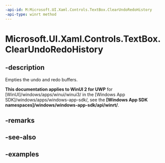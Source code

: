 ```yaml
---
-api-id: M:Microsoft.UI.Xaml.Controls.TextBox.ClearUndoRedoHistory
-api-type: winrt method
---
```


<!-- Method syntax.
public void TextBox.ClearUndoRedoHistory()
-->

# Microsoft.UI.Xaml.Controls.TextBox.ClearUndoRedoHistory

## -description

Empties the undo and redo buffers.

**This documentation applies to WinUI 2 for UWP** for [WinUI]/windows/apps/winui/winui3/ in the [Windows App SDK]/windows/apps/windows-app-sdk/, see the **[Windows App SDK namespaces]/windows/windows-app-sdk/api/winrt/**.

## -remarks

## -see-also

## -examples

